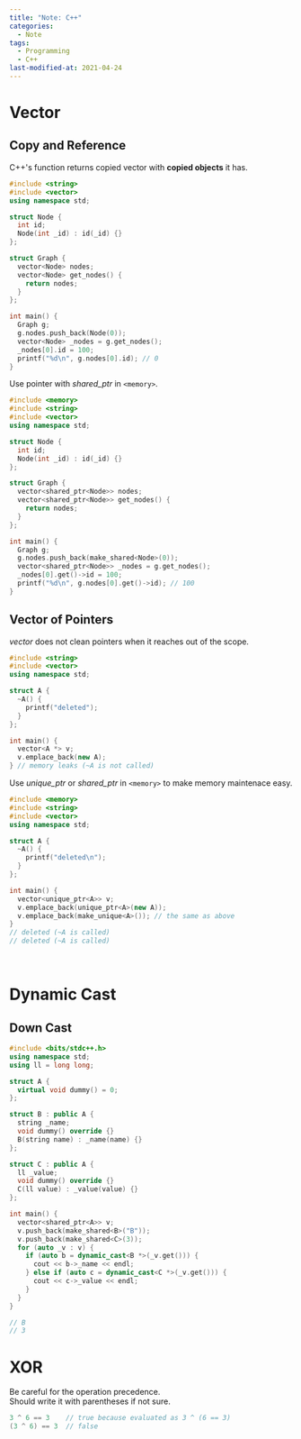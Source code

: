 ```yaml
---
title: "Note: C++"
categories:
  - Note
tags:
  - Programming
  - C++
last-modified-at: 2021-04-24
---
```


# Vector

## Copy and Reference

C++'s function returns copied vector with **copied objects** it has.  

```cpp
#include <string>
#include <vector>
using namespace std;

struct Node {
  int id;
  Node(int _id) : id(_id) {}
};

struct Graph {
  vector<Node> nodes;
  vector<Node> get_nodes() {
    return nodes;
  }
};

int main() {
  Graph g;
  g.nodes.push_back(Node(0));
  vector<Node> _nodes = g.get_nodes();
  _nodes[0].id = 100;
  printf("%d\n", g.nodes[0].id); // 0
}
```

Use pointer with *shared_ptr* in `<memory>`.  

```cpp
#include <memory>
#include <string>
#include <vector>
using namespace std;

struct Node {
  int id;
  Node(int _id) : id(_id) {}
};

struct Graph {
  vector<shared_ptr<Node>> nodes;
  vector<shared_ptr<Node>> get_nodes() {
    return nodes;
  }
};

int main() {
  Graph g;
  g.nodes.push_back(make_shared<Node>(0));
  vector<shared_ptr<Node>> _nodes = g.get_nodes();
  _nodes[0].get()->id = 100;
  printf("%d\n", g.nodes[0].get()->id); // 100
}
```

## Vector of Pointers

*vector* does not clean pointers when it reaches out of the scope.  

```cpp
#include <string>
#include <vector>
using namespace std;

struct A {
  ~A() {
    printf("deleted");
  }
};

int main() {
  vector<A *> v;
  v.emplace_back(new A);
} // memory leaks (~A is not called)
```

Use *unique_ptr* or *shared_ptr* in `<memory>` to make memory maintenace easy.  

```cpp
#include <memory>
#include <string>
#include <vector>
using namespace std;

struct A {
  ~A() {
    printf("deleted\n");
  }
};

int main() {
  vector<unique_ptr<A>> v;
  v.emplace_back(unique_ptr<A>(new A));
  v.emplace_back(make_unique<A>()); // the same as above
}
// deleted (~A is called)
// deleted (~A is called)
```

<br>

# Dynamic Cast

## Down Cast

```cpp
#include <bits/stdc++.h>
using namespace std;
using ll = long long;

struct A {
  virtual void dummy() = 0;
};

struct B : public A {
  string _name;
  void dummy() override {}
  B(string name) : _name(name) {}
};

struct C : public A {
  ll _value;
  void dummy() override {}
  C(ll value) : _value(value) {}
};

int main() {
  vector<shared_ptr<A>> v;
  v.push_back(make_shared<B>("B"));
  v.push_back(make_shared<C>(3));
  for (auto _v : v) {
    if (auto b = dynamic_cast<B *>(_v.get())) {
      cout << b->_name << endl;
    } else if (auto c = dynamic_cast<C *>(_v.get())) {
      cout << c->_value << endl;
    }
  }
}

// B
// 3
```

# XOR

Be careful for the operation precedence.  
Should write it with parentheses if not sure.

```cpp
3 ^ 6 == 3    // true because evaluated as 3 ^ (6 == 3)
(3 ^ 6) == 3  // false
```
